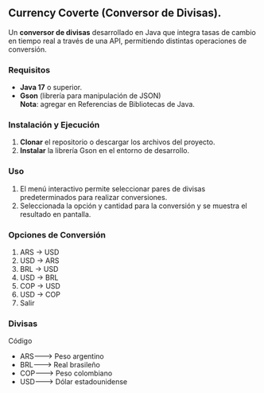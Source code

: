 ## Currency Coverte (Conversor de Divisas).

Un **conversor de divisas** desarrollado en Java que integra tasas de cambio en tiempo real a través de una API, permitiendo distintas operaciones de conversión.

### Requisitos
- **Java 17** o superior.
- **Gson** (librería para manipulación de JSON)  
  **Nota**: agregar en Referencias de Bibliotecas de Java.

### Instalación y Ejecución
1. **Clonar** el repositorio o descargar los archivos del proyecto.
2. **Instalar** la librería Gson en el entorno de desarrollo.
### Uso
1. El menú interactivo permite seleccionar pares de divisas predeterminados para realizar conversiones.
2. Seleccionada la opción y cantidad para la conversión y se muestra el resultado en pantalla.

### Opciones de Conversión
1. ARS → USD  
2. USD → ARS  
3. BRL → USD  
4. USD → BRL  
5. COP → USD  
6. USD → COP  
0. Salir  

### Divisas 
Código
- ARS---> Peso argentino        
- BRL---> Real brasileño                      
- COP---> Peso colombiano       
- USD---> Dólar estadounidense  
